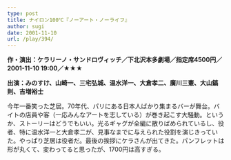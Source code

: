 ```yaml
---
type: post
title: ナイロン100℃『ノーアート・ノーライフ』
author: sugi
date: 2001-11-10
url: /play/394/
---
```

**作・演出：ケラリーノ・サンドロヴィッチ／下北沢本多劇場／指定席4500円／2001-11-10 19:00／★★★**

**出演：みのすけ、山崎一、三宅弘城、温水洋一、大倉孝二、廣川三憲、大山鎬則、吉増裕士**

今年一番笑った芝居。70年代、パリにある日本人ばかり集まるバーが舞台。バイトの店員や客（一応みんなアートを志している）が巻き起こす大騒動。というか、ストーリーはどうでもいい。光るギャグが全編に散りばめられているし、役者、特に温水洋一と大倉孝二が、見事なまでに与えられた役割を演じきっていた。やっぱり芝居は役者だ。最後の挨拶にケラさんが出てきた。パンフレットは形が丸くて、変わってると思ったが、1700円は高すぎる。

